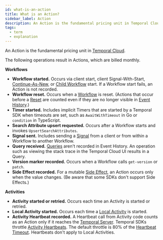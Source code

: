 ```yaml
---
id: what-is-an-action
title: What is an Action?
sidebar_label: Action
description: An Action is the fundamental pricing unit in Temporal Cloud.
tags:
  - term
  - explanation
---
```


An Action is the fundamental pricing unit in [Temporal Cloud](/concepts/what-is-temporal-cloud).

The following operations result in Actions, which are billed monthly.

**Workflows**

- **Workflow started.**
  Occurs via client start, client Signal-With-Start, [Continue-As-New](/concepts/what-is-continue-as-new), or [Child Workflow](/concepts/what-is-a-child-workflow-execution) start.
  If a Workflow start fails, an Action is not recorded.
- **Workflow reset.**
  Occurs when a [Workflow](/concepts/what-is-a-workflow) is reset.
  (Actions that occur before a [Reset](/concepts/what-is-a-reset) are counted even if they are no longer visible in [Event History](/concepts/what-is-an-event-history).)
- **Timer started.**
  Includes implicit Timers that are started by a Temporal SDK when timeouts are set, such as `AwaitWithTimeout` in Go or `condition` in TypeScript.
- **Search Attribute upsert requested.**
  Occurs after a Workflow starts and invokes `UpsertSearchAttributes`.
- **Signal sent.**
  Includes sending a [Signal](/concepts/what-is-a-signal) from a client or from within a Workflow to another Workflow.
- **Query received.** [Queries](/concepts/what-is-a-query) aren't recorded in Event History.
  An operation such as viewing the stack trace in the Temporal Cloud UI results in a Query.
- **Version marker recorded.**
  Occurs when a Workflow calls `get-version` or `patch`.
- **Side Effect recorded.**
  For a mutable [Side Effect](/concepts/what-is-a-side-effect), an Action occurs only when the value changes.
  (Be aware that some SDKs don't support Side Effects.)

**Activities**

- **Activity started or retried.**
  Occurs each time an Activity is started or retried.
- **Local Activity started.**
  Occurs each time a [Local Activity](/concepts/what-is-a-local-activity) is started.
- **Activity Heartbeat recorded.**
  A Heartbeat call from Activity code counts as an Action only if it reaches the [Temporal Server](/concepts/what-is-the-temporal-server).
  Temporal SDKs throttle [Activity Heartbeats](/concepts/what-is-an-activity-heartbeat).
  The default throttle is 80% of the [Heartbeat Timeout](/concepts/what-is-a-heartbeat-timeout).
  Heartbeats don't apply to Local Activities.
